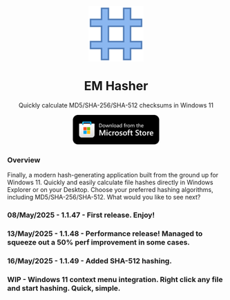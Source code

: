 <p align="center">
  <img width="128" align="center" src="images/AppLogo80x80.png">
</p>
<h1 align="center">
  EM Hasher
</h1>
<p align="center">
  Quickly calculate MD5/SHA-256/SHA-512 checksums in Windows 11
</p>
<p align="center">
  <a href="https://apps.microsoft.com/detail/9NZZHH7X25CG" target="_blank">
    <img src="images/StoreBadge.png" width="200" alt="Store link" />
  </a>
</p>

### Overview

Finally, a modern hash-generating application built from the ground up for Windows 11. Quickly and easily calculate file hashes directly in Windows Explorer or on your Desktop. Choose your preferred hashing algorithms, including MD5/SHA-256/SHA-512. What would you like to see next?

### 08/May/2025 - 1.1.47 - First release. Enjoy!

### 13/May/2025 - 1.1.48 - Performance release! Managed to squeeze out a 50% perf improvement in some cases.

### 16/May/2025 - 1.1.49 - Added SHA-512 hashing.

### WIP - Windows 11 context menu integration. Right click any file and start hashing. Quick, simple.  ### 

